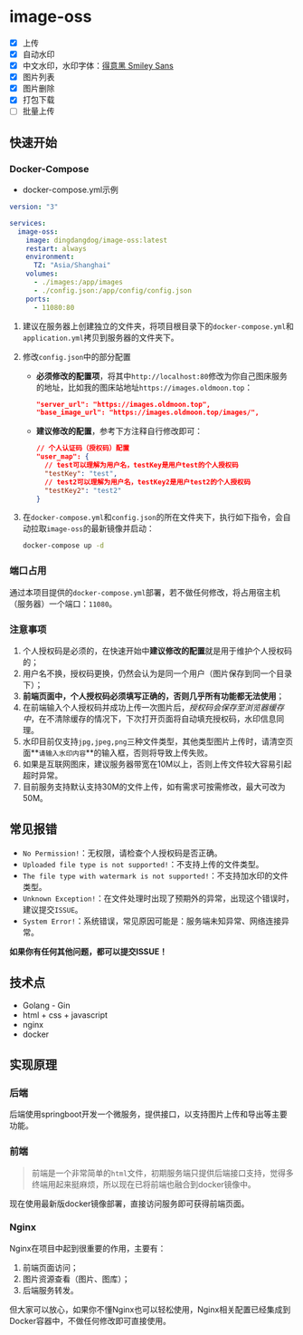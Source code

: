 # image-oss

- [x] 上传
- [x] 自动水印
- [x] 中文水印，水印字体：[得意黑 Smiley Sans](https://github.com/atelier-anchor/smiley-sans)
- [x] 图片列表
- [x] 图片删除
- [x] 打包下载
- [ ] 批量上传

## 快速开始

### Docker-Compose

- docker-compose.yml示例

```yaml
version: "3"

services:
  image-oss:
    image: dingdangdog/image-oss:latest
    restart: always
    environment:
      TZ: "Asia/Shanghai"
    volumes:
      - ./images:/app/images
      - ./config.json:/app/config/config.json
    ports:
      - 11080:80
```

1. 建议在服务器上创建独立的文件夹，将项目根目录下的`docker-compose.yml`和`application.yml`拷贝到服务器的文件夹下。

2. 修改`config.json`中的部分配置

    - **必须修改的配置项**，将其中`http://localhost:80`修改为你自己图床服务的地址，比如我的图床站地址`https://images.oldmoon.top`：

      ```json
      "server_url": "https://images.oldmoon.top",
      "base_image_url": "https://images.oldmoon.top/images/",
      ```

    - **建议修改的配置**，参考下方注释自行修改即可：

      ```json
      // 个人认证码（授权码）配置
      "user_map": {
        // test可以理解为用户名，testKey是用户test的个人授权码
        "testKey": "test",
        // test2可以理解为用户名，testKey2是用户test2的个人授权码
        "testKey2": "test2"
      }
      ```

3. 在`docker-compose.yml`和`config.json`的所在文件夹下，执行如下指令，会自动拉取`image-oss`的最新镜像并启动：

   ```sh
   docker-compose up -d
   ```

### 端口占用

通过本项目提供的`docker-compose.yml`部署，若不做任何修改，将占用宿主机（服务器）一个端口：`11080`。

### 注意事项

1. 个人授权码是必须的，在快速开始中**建议修改的配置**就是用于维护个人授权码的；
2. 用户名不换，授权码更换，仍然会认为是同一个用户（图片保存到同一个目录下）；
3. **前端页面中，个人授权码必须填写正确的，否则几乎所有功能都无法使用**；
4. 在前端输入个人授权码并成功上传一次图片后，*授权码会保存至浏览器缓存中*，在不清除缓存的情况下，下次打开页面将自动填充授权码，水印信息同理。
5. 水印目前仅支持`jpg,jpeg,png`三种文件类型，其他类型图片上传时，请清空页面**`请输入水印内容`**的输入框，否则将导致上传失败。
6. 如果是互联网图床，建议服务器带宽在10M以上，否则上传文件较大容易引起超时异常。
7. 目前服务支持默认支持30M的文件上传，如有需求可按需修改，最大可改为50M。

## 常见报错

- `No Permission!`：无权限，请检查个人授权码是否正确。
- `Uploaded file type is not supported!`：不支持上传的文件类型。
- `The file type with watermark is not supported!`：不支持加水印的文件类型。
- `Unknown Exception!`：在文件处理时出现了预期外的异常，出现这个错误时，建议提交`ISSUE`。
- `System Error!`：系统错误，常见原因可能是：服务端未知异常、网络连接异常。

**如果你有任何其他问题，都可以提交ISSUE！**

## 技术点

- Golang - Gin
- html + css + javascript
- nginx
- docker

## 实现原理

### 后端

后端使用springboot开发一个微服务，提供接口，以支持图片上传和导出等主要功能。

### 前端

> 前端是一个非常简单的`html`文件，初期服务端只提供后端接口支持，觉得多终端用起来挺麻烦，所以现在已将前端也融合到docker镜像中。

现在使用最新版docker镜像部署，直接访问服务即可获得前端页面。

### Nginx

Nginx在项目中起到很重要的作用，主要有：

1. 前端页面访问；
2. 图片资源查看（图片、图库）；
3. 后端服务转发。

但大家可以放心，如果你不懂Nginx也可以轻松使用，Nginx相关配置已经集成到Docker容器中，不做任何修改即可直接使用。
